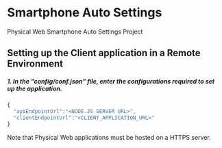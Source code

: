 # Smartphone Auto Settings
Physical Web Smartphone Auto Settings Project

## Setting up the Client application in a Remote Environment

##### 1. In the "config/conf.json" file, enter the configurations required to set up the application.
```javascript
{
  "apiEndpointUrl":"<NODE.JS SERVER URL>",
  "clientEndpointUrl":"<CLIENT_APPLICATION_URL>"
}
```

Note that Physical Web applications must be hosted on a HTTPS server.
